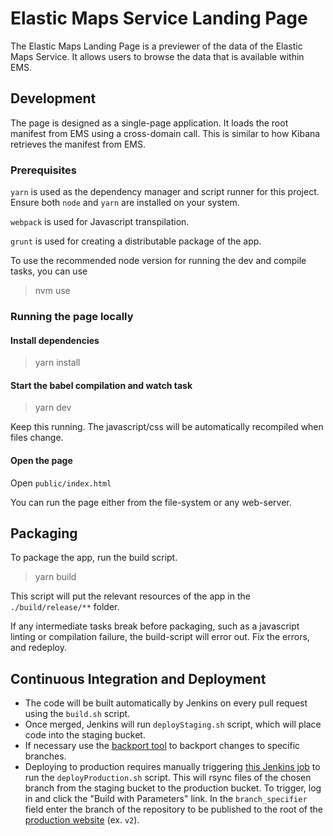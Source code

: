 # Elastic Maps Service Landing Page


The Elastic Maps Landing Page is a previewer of the data of the Elastic Maps Service. It allows users to browse the data
that is available within EMS.

## Development

The page is designed as a single-page application. It loads the root manifest from EMS using a cross-domain call. This
is similar to how Kibana retrieves the manifest from EMS.

### Prerequisites

`yarn` is used as the dependency manager and script runner for this project. Ensure both `node` and `yarn` are installed on your system.

`webpack` is used for Javascript transpilation.

`grunt` is used for creating a distributable package of the app.

To use the recommended node version for running the dev and compile tasks, you can use 

> nvm use

### Running the page locally

#### Install dependencies

> yarn install

#### Start the babel compilation and watch task

> yarn dev

Keep this running. The javascript/css will be automatically recompiled when files change.

#### Open the page

Open `public/index.html`

You can run the page either from the file-system or any web-server.

## Packaging

To package the app, run the build script.

> yarn build

This script will put the relevant resources of the app in the `./build/release/**` folder.

If any intermediate tasks break before packaging, such as a javascript linting or compilation failure, the build-script will error out.
Fix the errors, and redeploy.

## Continuous Integration and Deployment
* The code will be built automatically by Jenkins on every pull request using the `build.sh` script.
* Once merged, Jenkins will run `deployStaging.sh` script, which will place code into the staging bucket.
* If necessary use the [backport tool](https://www.npmjs.com/package/backport) to backport changes to specific branches. 
* Deploying to production requires manually triggering [this Jenkins job](https://kibana-ci.elastic.co/job/elastic+ems-landing-page+deploy/) to run the `deployProduction.sh` script. This will rsync files of the chosen branch from the staging bucket to the production bucket. To trigger, log in and click the "Build with Parameters" link. In the `branch_specifier` field enter the branch of the repository to be published to the root of the [production website](https://maps.elastic.co) (ex. `v2`). 
